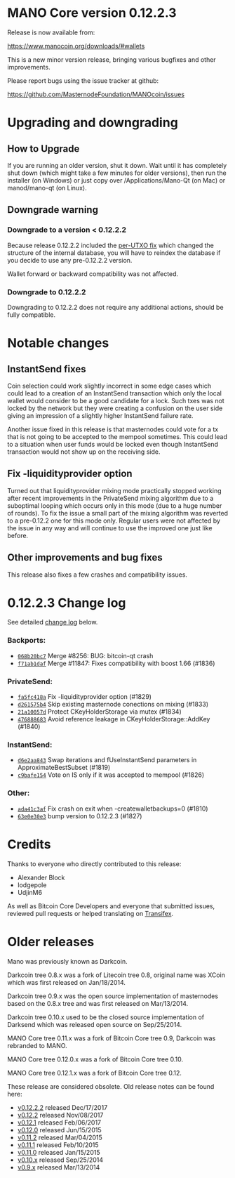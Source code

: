 MANO Core version 0.12.2.3
==========================

Release is now available from:

  <https://www.manocoin.org/downloads/#wallets>

This is a new minor version release, bringing various bugfixes and other
improvements.

Please report bugs using the issue tracker at github:

  <https://github.com/MasternodeFoundation/MANOcoin/issues>


Upgrading and downgrading
=========================

How to Upgrade
--------------

If you are running an older version, shut it down. Wait until it has completely
shut down (which might take a few minutes for older versions), then run the
installer (on Windows) or just copy over /Applications/Mano-Qt (on Mac) or
manod/mano-qt (on Linux).

Downgrade warning
-----------------

### Downgrade to a version < 0.12.2.2

Because release 0.12.2.2 included the [per-UTXO fix](release-notes/mano/release-notes-0.12.2.2.md#per-utxo-fix)
which changed the structure of the internal database, you will have to reindex
the database if you decide to use any pre-0.12.2.2 version.

Wallet forward or backward compatibility was not affected.

### Downgrade to 0.12.2.2

Downgrading to 0.12.2.2 does not require any additional actions, should be
fully compatible.

Notable changes
===============

InstantSend fixes
-----------------

Coin selection could work slightly incorrect in some edge cases which could
lead to a creation of an InstantSend transaction which only the local wallet
would consider to be a good candidate for a lock. Such txes was not locked by
the network but they were creating a confusion on the user side giving an
impression of a slightly higher InstantSend failure rate.

Another issue fixed in this release is that masternodes could vote for a tx
that is not going to be accepted to the mempool sometimes. This could lead to
a situation when user funds would be locked even though InstantSend transaction
would not show up on the receiving side.

Fix -liquidityprovider option
-----------------------------

Turned out that liquidityprovider mixing mode practically stopped working after
recent improvements in the PrivateSend mixing algorithm due to a suboptimal
looping which occurs only in this mode (due to a huge number of rounds). To fix
the issue a small part of the mixing algorithm was reverted to a pre-0.12.2 one
for this mode only. Regular users were not affected by the issue in any way and
will continue to use the improved one just like before.

Other improvements and bug fixes
--------------------------------

This release also fixes a few crashes and compatibility issues.


0.12.2.3 Change log
===================

See detailed [change log](https://github.com/MasternodeFoundation/MANOcoin/compare/v0.12.2.2...mano:v0.12.2.3) below.

### Backports:
- [`068b20bc7`](https://github.com/MasternodeFoundation/MANOcoin/commit/068b20bc7) Merge #8256: BUG: bitcoin-qt crash
- [`f71ab1daf`](https://github.com/MasternodeFoundation/MANOcoin/commit/f71ab1daf) Merge #11847: Fixes compatibility with boost 1.66 (#1836)

### PrivateSend:
- [`fa5fc418a`](https://github.com/MasternodeFoundation/MANOcoin/commit/fa5fc418a) Fix -liquidityprovider option (#1829)
- [`d261575b4`](https://github.com/MasternodeFoundation/MANOcoin/commit/d261575b4) Skip existing masternode conections on mixing (#1833)
- [`21a10057d`](https://github.com/MasternodeFoundation/MANOcoin/commit/21a10057d) Protect CKeyHolderStorage via mutex (#1834)
- [`476888683`](https://github.com/MasternodeFoundation/MANOcoin/commit/476888683) Avoid reference leakage in CKeyHolderStorage::AddKey (#1840)

### InstantSend:
- [`d6e2aa843`](https://github.com/MasternodeFoundation/MANOcoin/commit/d6e2aa843) Swap iterations and fUseInstantSend parameters in ApproximateBestSubset (#1819)
- [`c9bafe154`](https://github.com/MasternodeFoundation/MANOcoin/commit/c9bafe154) Vote on IS only if it was accepted to mempool (#1826)

### Other:
- [`ada41c3af`](https://github.com/MasternodeFoundation/MANOcoin/commit/ada41c3af) Fix crash on exit when -createwalletbackups=0 (#1810)
- [`63e0e30e3`](https://github.com/MasternodeFoundation/MANOcoin/commit/63e0e30e3) bump version to 0.12.2.3 (#1827)

Credits
=======

Thanks to everyone who directly contributed to this release:

- Alexander Block
- lodgepole
- UdjinM6

As well as Bitcoin Core Developers and everyone that submitted issues,
reviewed pull requests or helped translating on
[Transifex](https://www.transifex.com/projects/p/mano/).


Older releases
==============

Mano was previously known as Darkcoin.

Darkcoin tree 0.8.x was a fork of Litecoin tree 0.8, original name was XCoin
which was first released on Jan/18/2014.

Darkcoin tree 0.9.x was the open source implementation of masternodes based on
the 0.8.x tree and was first released on Mar/13/2014.

Darkcoin tree 0.10.x used to be the closed source implementation of Darksend
which was released open source on Sep/25/2014.

MANO Core tree 0.11.x was a fork of Bitcoin Core tree 0.9,
Darkcoin was rebranded to MANO.

MANO Core tree 0.12.0.x was a fork of Bitcoin Core tree 0.10.

MANO Core tree 0.12.1.x was a fork of Bitcoin Core tree 0.12.

These release are considered obsolete. Old release notes can be found here:

- [v0.12.2.2](release-notes/mano/release-notes-0.12.2.2.md) released Dec/17/2017
- [v0.12.2](release-notes/mano/release-notes-0.12.2.md) released Nov/08/2017
- [v0.12.1](release-notes/mano/release-notes-0.12.1.md) released Feb/06/2017
- [v0.12.0](release-notes/mano/release-notes-0.12.0.md) released Jun/15/2015
- [v0.11.2](release-notes/mano/release-notes-0.11.2.md) released Mar/04/2015
- [v0.11.1](release-notes/mano/release-notes-0.11.1.md) released Feb/10/2015
- [v0.11.0](release-notes/mano/release-notes-0.11.0.md) released Jan/15/2015
- [v0.10.x](release-notes/mano/release-notes-0.10.0.md) released Sep/25/2014
- [v0.9.x](release-notes/mano/release-notes-0.9.0.md) released Mar/13/2014

